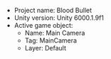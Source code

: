 <!-- UNITY CODE ASSIST INSTRUCTIONS START -->
- Project name: Blood Bullet
- Unity version: Unity 6000.1.9f1
- Active game object:
  - Name: Main Camera
  - Tag: MainCamera
  - Layer: Default
<!-- UNITY CODE ASSIST INSTRUCTIONS END -->